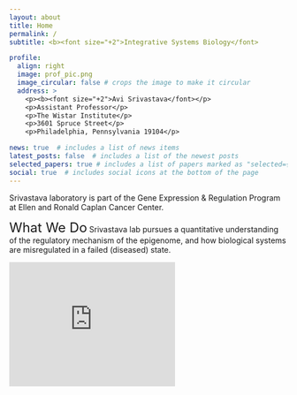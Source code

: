 ```yaml
---
layout: about
title: Home
permalink: /
subtitle: <b><font size="+2">Integrative Systems Biology</font>

profile:
  align: right
  image: prof_pic.png
  image_circular: false # crops the image to make it circular
  address: >
    <p><b><font size="+2">Avi Srivastava</font></p>
    <p>Assistant Professor</p>
    <p>The Wistar Institute</p>
    <p>3601 Spruce Street</p>
    <p>Philadelphia, Pennsylvania 19104</p>

news: true  # includes a list of news items
latest_posts: false  # includes a list of the newest posts
selected_papers: true # includes a list of papers marked as "selected={true}"
social: true  # includes social icons at the bottom of the page
---
```


Srivastava laboratory is part of the Gene Expression & Regulation Program at Ellen and Ronald Caplan Cancer Center.

<font size="+2">What We Do</font>
Srivastava lab pursues a quantitative understanding of the regulatory mechanism of the epigenome, and how biological systems are misregulated in a failed (diseased) state.
<!-- Before joining Wistar, he was a postdoctoral researcher working with professor Rahul Satija in the Department of Biology at New York University and New York genome Center. He obtained Ph.D. in Computer Science at Stony Brook University, New York, advised by professor Rob Patro. -->

<iframe src="https://www.google.com/maps/embed?pb=!1m18!1m12!1m3!1d3058.5712824403263!2d-75.19819272374848!3d39.95097837151828!2m3!1f0!2f0!3f0!3m2!1i1024!2i768!4f13.1!3m3!1m2!1s0x89c6c6598069e279%3A0x184000160e8fb50e!2sThe%20Wistar%20Institute!5e0!3m2!1sen!2sus!4v1685149671130!5m2!1sen!2sus" width="300" height="225" style="border:0;" allowfullscreen="" loading="lazy" referrerpolicy="no-referrer-when-downgrade"></iframe>
